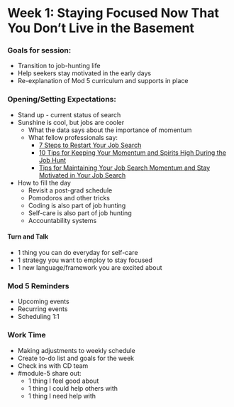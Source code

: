 # Week 1: Staying Focused Now That You Don’t Live in the Basement

### Goals for session: 
* Transition to job-hunting life
* Help seekers stay motivated in the early days
* Re-explanation of Mod 5 curriculum and supports in place

### Opening/Setting Expectations:
* Stand up - current status of search
* Sunshine is cool, but jobs are cooler
    * What the data says about the importance of momentum
    * What fellow professionals say:
       * [7 Steps to Restart Your Job Search](https://www.careercast.com/career-news/7-steps-re-start-your-job-search-momentum)
       * [10 Tips for Keeping Your Momentum and Spirits High During the Job Hunt](https://resources.onewire.com/job-seekers/10-tips-for-keeping-momentum-and-spirits-high-during-the-job-hunt/)
       * [Tips for Maintaining Your Job Search Momentum and Stay Motivated in Your Job Search](https://www.aerotek.com/en/insights/tips-for-maintaining-job-search-momentum-stay-motivated-in-your-job-search) 
* How to fill the day
    * Revisit a post-grad schedule
    * Pomodoros and other tricks
    * Coding is also part of job hunting
    * Self-care is also part of job hunting
    * Accountability systems

#### Turn and Talk
* 1 thing you can do everyday for self-care
* 1 strategy you want to employ to stay focused
* 1 new language/framework you are excited about

### Mod 5 Reminders
* Upcoming events
* Recurring events
* Scheduling 1:1

### Work Time
* Making adjustments to weekly schedule
* Create to-do list and goals for the week
* Check ins with CD team
* #module-5 share out:
   * 1 thing I feel good about
   * 1 thing I could help others with
   * 1 thing I need help with
